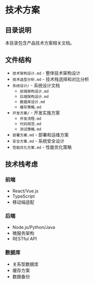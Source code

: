 # 技术方案

## 目录说明
本目录包含产品技术方案相关文档。

## 文件结构
- `技术架构设计.md` - 整体技术架构设计
- `技术选型分析.md` - 技术栈选择和对比分析
- `系统设计/` - 系统设计文档
  - `前端架构设计.md`
  - `后端架构设计.md`
  - `数据库设计.md`
  - `缓存策略.md`
- `开发方案/` - 开发实施方案
  - `开发流程.md`
  - `代码规范.md`
  - `测试策略.md`
- `部署方案.md` - 部署和运维方案
- `安全方案.md` - 系统安全设计
- `性能优化方案.md` - 性能优化策略

## 技术栈考虑
### 前端
- React/Vue.js
- TypeScript
- 移动端适配

### 后端
- Node.js/Python/Java
- 微服务架构
- RESTful API

### 数据库
- 关系型数据库
- 缓存方案
- 数据备份
